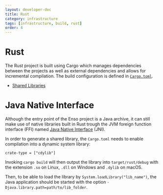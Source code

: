 ```yaml
---
layout: developer-doc
title: Rust
category: infrastructure
tags: [infrastructure, build, rust]
order: 4
---
```


# Rust

The Rust project is built using Cargo which manages dependencies between the
projects as well as external dependencies and allows for incremental
compilation. The build configuration is defined in
[`Cargo.toml`](https://github.com/enso-org/enso/blob/main/Cargo.toml).

<!-- MarkdownTOC levels="2,3" autolink="true" -->

- [Shared Libraries](#shared-libraries)

<!-- /MarkdownTOC -->

# Java Native Interface

Although the entry point of the Enso project is a Java archive, it can still
make use of native libraries built in Rust trough the JVM foreign function
interface (FFI) named
[Java Native Interface](https://en.wikipedia.org/wiki/Java_Native_Interface)
(JNI).

In order to generate a shared library, the `Cargo.toml` needs to enable
compilation into a dynamic system library:

```
crate-type = ["cdylib"]
```

Invoking `cargo build` will then output the library into `target/rust/debug`
with the extension `.so` on Linux, `.dll` on Windows and `.dylib` on macOS.

Then, to be able to load the library by `System.loadLibrary("lib_name")`, the
Java application should be started with the option
`-Djava.library.path=path/to/lib_folder`.
